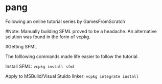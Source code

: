 # pang
Following an online tutorial series by GamesFromScratch

#Note:
Manually building SFML proved to be a headache. An alternative solution was found in the form of vcpkg.

#Getting SFML

The folllowing commands made life easier to follow the tutorial.

Install SFML:
`vcpkg install sfml`

Apply to MSBuild/Visual Stuido linker:
`vcpkg integrate install`